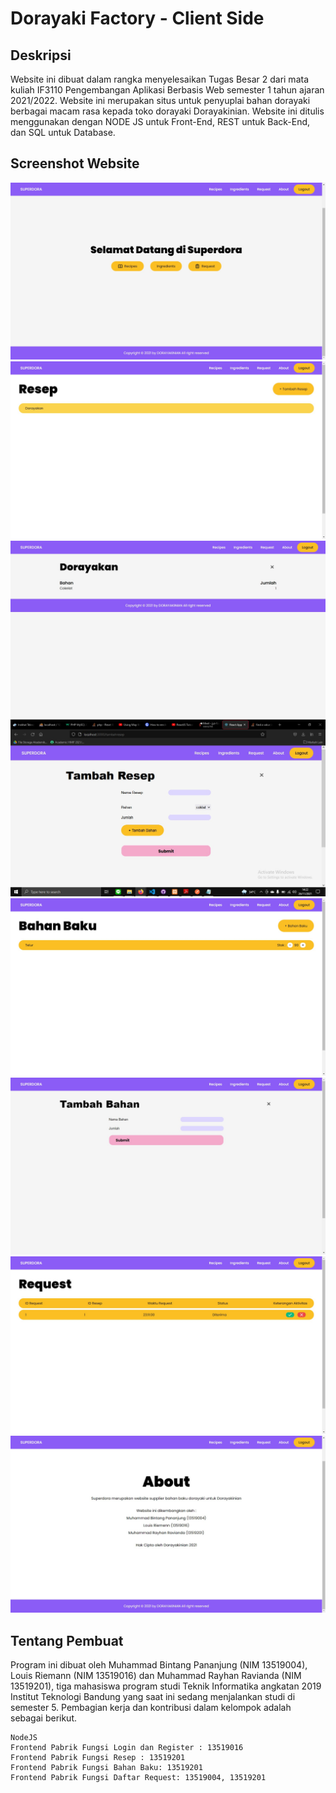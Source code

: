 # Dorayaki Factory - Client Side
## Deskripsi

Website ini dibuat dalam rangka menyelesaikan Tugas Besar 2 dari mata kuliah IF3110 Pengembangan Aplikasi Berbasis Web semester 1 tahun ajaran 2021/2022. Website ini merupakan situs untuk penyuplai bahan dorayaki berbagai macam rasa kepada toko dorayaki Dorayakinian. Website ini ditulis menggunakan dengan NODE JS untuk Front-End, REST untuk Back-End, dan SQL untuk Database.

## Screenshot Website
![1. Halaman Home (Setelah Login)](img/1.jpg)
![2. Halaman Resep](img/2.jpg)
![3. Halaman Detail Resep](img/3.jpg)
![4. Halaman Tambah Resep](img/4.jpg)
![5. Halaman Bahan](img/5.jpg)
![6. Halaman Tambah Bahan](img/6.jpg)
![7. Halaman Request](img/7.jpg)
![8. Halaman About](img/8.jpg)

## Tentang Pembuat

Program ini dibuat oleh Muhammad Bintang Pananjung (NIM 13519004), Louis Riemann (NIM 13519016) dan Muhammad Rayhan Ravianda (NIM 13519201), tiga mahasiswa program studi Teknik Informatika angkatan 2019 Institut Teknologi Bandung yang saat ini sedang menjalankan studi di semester 5. Pembagian kerja dan kontribusi dalam kelompok adalah sebagai berikut.
```
NodeJS
Frontend Pabrik Fungsi Login dan Register : 13519016
Frontend Pabrik Fungsi Resep : 13519201
Frontend Pabrik Fungsi Bahan Baku: 13519201
Frontend Pabrik Fungsi Daftar Request: 13519004, 13519201
```
